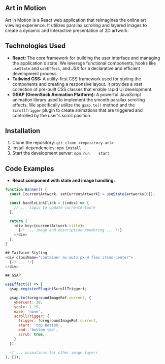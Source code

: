 ## Art in Motion

Art in Motion is a React web application that reimagines the online art viewing experience. It utilizes parallax scrolling and layered images to create a dynamic and interactive presentation of 2D artwork. 

## Technologies Used

* **React:**  The core framework for building the user interface and managing the application's state. We leverage functional components, hooks like `useState` and `useEffect`, and JSX for a declarative and efficient development process.
* **Tailwind CSS:** A utility-first CSS framework used for styling the components and creating a responsive layout. It provides a vast collection of pre-built CSS classes that enable rapid UI development.
* **GSAP (GreenSock Animation Platform):** A powerful JavaScript animation library used to implement the smooth parallax scrolling effects. We specifically utilize the `gsap.to()` method and the `ScrollTrigger` plugin to create animations that are triggered and controlled by the user's scroll position.

## Installation

1. Clone the repository: `git clone <repository-url>`
2. Install dependencies: `npm install`
3. Start the development server: `npm run   
 start`

## Code Examples

* **React component with state and image handling:**

```javascript
function Banner() {
  const [currentArtwork, setCurrentArtwork] = useState(artworks[0]);

  const handleLinkClick = (index) => {
    // ... logic to update currentArtwork
  };

  return (
    <div key={currentArtwork.title}>
      {/* ... image and description rendering ... */}
    </div>
  );
}

## Tailwind Styling
<div className="container mx-auto px-4 flex items-center">
  {/* ... */}
</div>

## GSAP

useEffect(() => {
  gsap.registerPlugin(ScrollTrigger);

  gsap.to(foregroundImageRef.current, {
    yPercent: 30, 
    scale: 1.15,
    ease: 'none', 
    scrollTrigger: {
      trigger: foregroundImageRef.current, 
      start: 'top bottom', 
      end: 'bottom top', 
      scrub: true, 
    }
  });

  // ... animations for other image layers
}, []);

